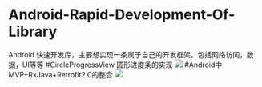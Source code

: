 # Android-Rapid-Development-Of-Library
Android 快速开发库，主要想实现一条属于自己的开发框架。包括网络访问，数据，UI等等
#CircleProgressView 圆形进度条的实现
![](https://github.com/lidong1665/AndroidRapidLibrary/blob/master/image/Screenshot_20160301-171616.png?raw=true)
#Android中MVP+RxJava+Retrofit2.0的整合
![](http://img.blog.csdn.net/20160302165822191)
